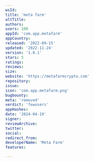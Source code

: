 ```yaml
---
wsId: 
title: 'meta farm'
altTitle: 
authors: 
users: 100
appId: 'com.app.metafarm'
appCountry: 
released: '2022-09-15'
updated: '2022-11-24'
version: '1.0.1'
stars: 5
ratings: 
reviews: 
size: 
website: 'https://metafarmcrypto.com'
repository: 
issue: 
icon: 'com.app.metafarm.png'
bugbounty: 
meta: 'removed'
verdict: 'fewusers'
appHashes: 
date: '2024-04-19'
signer: 
reviewArchive: 
twitter: 
social: 
redirect_from: 
developerName: 'Meta Farm'
features: 

---
```


